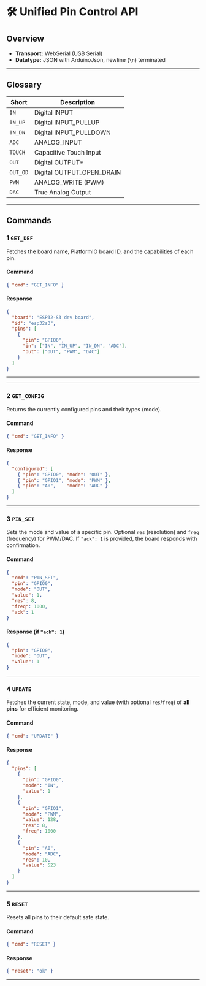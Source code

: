 # 🛠️ Unified Pin Control API

## Overview

- **Transport:** WebSerial (USB Serial)
- **Datatype:** JSON with ArduinoJson, newline (`\n`) terminated

---

## Glossary

| Short    | Description               |
| -------- | ------------------------- |
| `IN`     | Digital INPUT             |
| `IN_UP`  | Digital INPUT_PULLUP      |
| `IN_DN`  | Digital INPUT_PULLDOWN    |
| `ADC`    | ANALOG_INPUT              |
| `TOUCH`  | Capacitive Touch Input    |
| `OUT`    | Digital OUTPUT*           |
| `OUT_OD` | Digital OUTPUT_OPEN_DRAIN |
| `PWM`    | ANALOG_WRITE (PWM)        |
| `DAC`    | True Analog Output        |

---

## Commands

### 1 `GET_DEF`

Fetches the board name, PlatformIO board ID, and the capabilities of each pin.

#### Command
```json
{ "cmd": "GET_INFO" }
```

#### Response
```json
{
  "board": "ESP32-S3 dev board",
  "id": "esp32s3",
  "pins": [
    {
      "pin": "GPIO0",
      "in": ["IN", "IN_UP", "IN_DN", "ADC"],
      "out": ["OUT", "PWM", "DAC"]
    }
  ]
}
```

---

---

### 2 `GET_CONFIG`

Returns the currently configured pins and their types (mode).

#### Command
```json
{ "cmd": "GET_INFO" }
```

#### Response
```json
{
  "configured": [
    { "pin": "GPIO0", "mode": "OUT" },
    { "pin": "GPIO1", "mode": "PWM" },
    { "pin": "A0",    "mode": "ADC" }
  ]
}
```
---

### 3 `PIN_SET`

Sets the mode and value of a specific pin. Optional `res` (resolution) and `freq` (frequency) for PWM/DAC. If `"ack": 1` is provided, the board responds with confirmation.

#### Command
```json
{
  "cmd": "PIN_SET",
  "pin": "GPIO0",
  "mode": "OUT",
  "value": 1,
  "res": 8,
  "freq": 1000,
  "ack": 1
}
```

#### Response (if `"ack": 1`)
```json
{
  "pin": "GPIO0",
  "mode": "OUT",
  "value": 1
}
```

---

### 4 `UPDATE`

Fetches the current state, mode, and value (with optional `res`/`freq`) of **all pins** for efficient monitoring.

#### Command
```json
{ "cmd": "UPDATE" }
```

#### Response
```json
{
  "pins": [
    {
      "pin": "GPIO0",
      "mode": "IN",
      "value": 1
    },
    {
      "pin": "GPIO1",
      "mode": "PWM",
      "value": 128,
      "res": 8,
      "freq": 1000
    },
    {
      "pin": "A0",
      "mode": "ADC",
      "res": 10,
      "value": 523
    }
  ]
}
```

---

### 5 `RESET`

Resets all pins to their default safe state.

#### Command
```json
{ "cmd": "RESET" }
```

#### Response
```json
{ "reset": "ok" }
```

---
